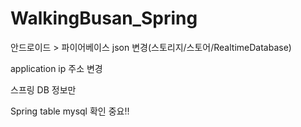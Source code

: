 # WalkingBusan_Spring


안드로이드 > 파이어베이스 json 변경(스토리지/스토어/RealtimeDatabase)

application ip 주소 변경


스프링 DB 정보만



Spring table mysql 확인 중요!!
